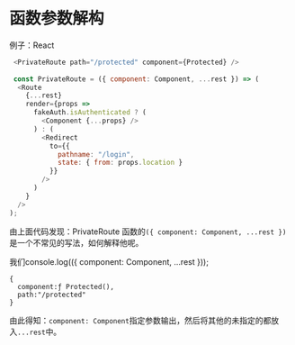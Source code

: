 # 函数参数解构

例子：React

```js
 <PrivateRoute path="/protected" component={Protected} />
 
 const PrivateRoute = ({ component: Component, ...rest }) => (
  <Route
    {...rest}
    render={props =>
      fakeAuth.isAuthenticated ? (
        <Component {...props} />
      ) : (
        <Redirect
          to={{
            pathname: "/login",
            state: { from: props.location }
          }}
        />
      )
    }
  />
);
```

由上面代码发现：PrivateRoute 函数的`({ component: Component, ...rest })`是一个不常见的写法，如何解释他呢。

我们console.log(({ component: Component, ...rest }));

```JS
{
  component:ƒ Protected(),
  path:"/protected"
}
```
由此得知：`component: Component`指定参数输出，然后将其他的未指定的都放入`...rest`中。